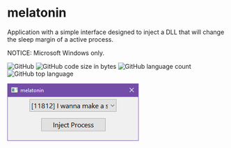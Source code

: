 # melatonin
Application with a simple interface designed to inject a DLL that will change the sleep margin of a active process.

NOTICE: Microsoft Windows only.

![GitHub](https://img.shields.io/github/license/starz0r/melatonin?style=flat-square) ![GitHub code size in bytes](https://img.shields.io/github/languages/code-size/starz0r/melatonin?style=flat-square) ![GitHub language count](https://img.shields.io/github/languages/count/starz0r/melatonin?style=flat-square) ![GitHub top language](https://img.shields.io/github/languages/top/starz0r/melatonin?style=flat-square)

![Picture of the user interface](./assets/interface.png)

